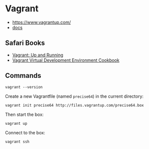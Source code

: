# Vagrant

* <https://www.vagrantup.com/>
* [docs](https://docs.vagrantup.com/v2/)

## Safari Books

* [Vagrant: Up and Running](https://www.safaribooksonline.com/library/view/vagrant-up-and/9781449336103/)
* [Vagrant Virtual Development Environment Cookbook](https://www.safaribooksonline.com/library/view/vagrant-virtual-development/9781784393748/)

## Commands

    vagrant --version

Create a new Vagrantfile (named `precise64`) in the current directory:

    vagrant init precise64 http://files.vagrantup.com/precise64.box

Then start the box:

    vagrant up

Connect to the box:

    vagrant ssh
